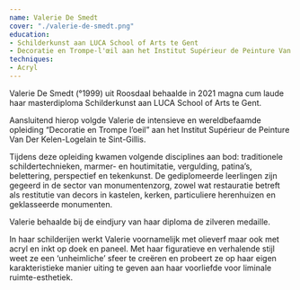```yaml
---
name: Valerie De Smedt
cover: "./valerie-de-smedt.png"
education:
- Schilderkunst aan LUCA School of Arts te Gent
- Decoratie en Trompe-l'œil aan het Institut Supérieur de Peinture Van der Kelen-Logelain te Sint-Gillis
techniques:
- Acryl
---
```

Valerie De Smedt (°1999) uit Roosdaal behaalde in 2021 magna cum laude haar masterdiploma Schilderkunst aan LUCA School of Arts te Gent.

Aansluitend hierop volgde Valerie de intensieve en wereldbefaamde opleiding “Decoratie en Trompe l’oeil” aan het Institut Supérieur de Peinture Van Der Kelen-Logelain te Sint-Gillis. 

Tijdens deze opleiding kwamen volgende disciplines aan bod: traditionele schildertechnieken, marmer- en houtimitatie, vergulding, patina’s, belettering, perspectief en tekenkunst.
De gediplomeerde leerlingen zijn gegeerd in de sector van monumentenzorg, zowel wat restauratie betreft als restitutie van decors in kastelen, kerken, particuliere herenhuizen en geklasseerde monumenten.

Valerie behaalde bij de eindjury van haar diploma de zilveren medaille. 

In haar schilderijen werkt Valerie voornamelijk met olieverf maar ook met acryl en inkt op doek en paneel.
Met haar figuratieve en verhalende stijl weet ze een ‘unheimliche’ sfeer te creëren en probeert ze op haar eigen karakteristieke manier uiting te geven aan haar voorliefde voor liminale ruimte-esthetiek.
